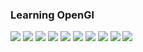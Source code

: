 ### Learning OpenGl
![](./pics/Screenshot%20from%202024-08-01%2012-27-39.png)
![](./pics/2.png)
![](./pics/3d.png)
![](./pics/4.png)
![](./pics/5.png)
![](./pics/6.png)
![](./pics/7.png)
![](./pics/8.png)
![](./pics/9.png)
![](./pics/10.png)